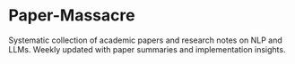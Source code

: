 # Paper-Massacre
 Systematic collection of academic papers and research notes on NLP and LLMs. Weekly updated with paper summaries and implementation insights.

